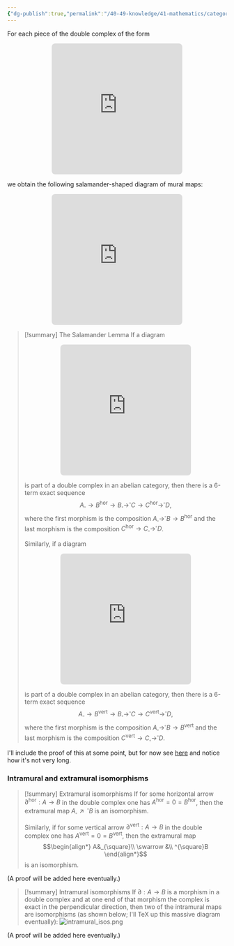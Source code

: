 ```yaml
---
{"dg-publish":true,"permalink":"/40-49-knowledge/41-mathematics/category-theory/abelian-categories/the-salamander-lemma/","tags":["category_theory/abelian_categories"],"updated":"2024-07-21T20:11:33-07:00"}
---
```


For each piece of the double complex of the form
<iframe class="quiver-embed" src="https://q.uiver.app/#q=WzAsNCxbMCwwLCJBIl0sWzAsMSwiQiJdLFsxLDEsIkMiXSxbMSwyLCJEIl0sWzAsMSwiXFxwYXJ0aWFsXntcXHRleHR7dmVydH19Il0sWzEsMiwiXFxwYXJ0aWFsXntcXHRleHR7aG9yfX0iXSxbMiwzLCJcXHBhcnRpYWxee1xcdGV4dHt2ZXJ0fX0iXV0=&embed" width="300" height="300" style="border-radius: 8px; border: none; display: block; margin: auto"></iframe>

we obtain the following salamander-shaped diagram of mural maps:
<iframe class="quiver-embed" src="https://q.uiver.app/#q=WzAsNixbMCwwLCJBX3tcXHNxdWFyZX0iXSxbMCwxLCJee1xcc3F1YXJlfUIiXSxbMSwxLCJCX3tcXHNxdWFyZX0iXSxbMiwxLCJee1xcc3F1YXJlfUMiXSxbMywxLCJDXntcXHNxdWFyZX0iXSxbMywyLCJee1xcc3F1YXJlfUQiXSxbMCwxXSxbMSwyXSxbMiwzXSxbMyw0XSxbNCw1XV0=&embed" width="300" height="300" style="border-radius: 8px; border: none; display: block; margin: auto"></iframe>


>[!summary] The Salamander Lemma
>If a diagram
><iframe class="quiver-embed" src="https://q.uiver.app/#q=WzAsNCxbMCwwLCJBIl0sWzAsMSwiQiJdLFsxLDEsIkMiXSxbMSwyLCJEIl0sWzAsMSwiXFxwYXJ0aWFsXntcXHRleHR7dmVydH19Il0sWzEsMiwiXFxwYXJ0aWFsXntcXHRleHR7aG9yfX0iXSxbMiwzLCJcXHBhcnRpYWxee1xcdGV4dHt2ZXJ0fX0iXV0=&embed" width="300" height="300" style="border-radius: 8px; border: none; display: block; margin: auto"></iframe>
>
>is part of a double complex in an abelian category, then there is a 6-term exact sequence
>$$A_{\square}\to B^{\text{hor}}\to B_{\square}\to ^{\square}C\to C^{\text{hor}}\to ^{\square}D,$$
>where the first morphism is the composition $A_{\square}\to ^{\square}B\to B^{\text{hor}}$ and the last morphism is the composition $C^{\text{hor}}\to C_{\square}\to ^{\square}D$.
>
>Similarly, if a diagram
><iframe class="quiver-embed" src="https://q.uiver.app/#q=WzAsNCxbMCwwLCJBIl0sWzEsMCwiQiJdLFsxLDEsIkMiXSxbMiwxLCJEIl0sWzAsMSwiXFxwYXJ0aWFsXntcXHRleHR7aG9yfX0iXSxbMSwyLCJcXHBhcnRpYWxee1xcdGV4dHt2ZXJ0fX0iXSxbMiwzLCJcXHBhcnRpYWxee1xcdGV4dHtob3J9fSJdXQ==&embed" width="300" height="300" style="border-radius: 8px; border: none; display: block; margin: auto"></iframe>
>
>is part of a double complex in an abelian category, then there is a 6-term exact sequence
>$$A_{\square}\to B^{\text{vert}}\to B_{\square}\to ^{\square}C\to C^{\text{vert}}\to ^{\square}D,$$
>where the first morphism is the composition $A_{\square}\to ^{\square}B\to B^{\text{vert}}$ and the last morphism is the composition $C^{\text{vert}}\to C_{\square}\to ^{\square}D$.

I'll include the proof of this at some point, but for now see [here](https://ncatlab.org/nlab/show/salamander+lemma) and notice how it's not very long.

### Intramural and extramural isomorphisms

>[!summary] Extramural isomorphisms
>If for some horizontal arrow $\partial^{\text{hor}}:A\to B$ in the double complex one has $A^{\text{hor}}=0=B^{\text{hor}}$, then the extramural map $A_{\square}\nearrow \,^{\square}B$ is an isomorphism.
>
>Similarly, if for some vertical arrow $\partial^{\text{vert}}:A\to B$ in the double complex one has $A^{\text{vert}}=0=B^{\text{vert}}$, then the extramural map
>$$\begin{align*}
>A&_{\square}\\
>\swarrow &\\
>^{\square}B
>\end{align*}$$
>is an isomorphism.

(A proof will be added here eventually.)

>[!summary] Intramural isomorphisms
>If $\partial:A\to B$ is a morphism in a double complex and at one end of that morphism the complex is exact in the perpendicular direction, then two of the intramural maps are isomorphisms (as shown below; I'll TeX up this massive diagram eventually):
>![intramural_isos.png](/img/user/90-99%20Meta/91%20Images/Category%20theory/intramural_isos.png)

(A proof will be added here eventually.)